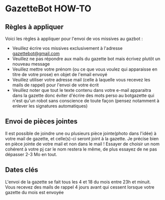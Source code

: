 # GazetteBot HOW-TO

## Règles à appliquer
Voici les règles à appliquer pour l'envoi de vos missives au gazbot :

- Veuillez écrire vos missives exclusivement à l'adresse gazettebot@gmail.com
- Veuillez ne pas répondre aux mails du gazette bot mais écrivez plutôt un nouveau message
- Veuillez mettre votre prénom (ou ce que vous voulez qui apparaisse en titre de votre prose) en objet de l'email envoyé
- Veuillez utiliser votre adresse mail (celle à laquelle vous recevez les mails de rappel) pour l'envoi de votre écrit
- Veuillez noter que tout le texte contenu dans votre e-mail apparaitra dans la gazette donc éviter d'écrire des mots perso au botgazette qui n'est qu'un robot sans conscience de toute façon (pensez notamment à enlever les signatures automatiques)

## Envoi de pièces jointes
Il est possible de joindre une ou plusieurs pièce jointe(photo dans l'idée) à votre mail de gazette, et celle(s)-ci seront joint à la gazette. 
Je précise bien en pièce jointe de votre mail et non dans le mail !
Essayer de choisir un nom cohérent à votre pj car le nom restera le même, de plus essayez de ne pas dépasser 2-3 Mo en tout.

## Dates clés
L'envoi de la gazette se fait tous les 4 et 18 du mois entre 23h et minuit. Vous recevez des mails de rappel 4 jours avant qui cessent lorsque votre gazette du mois est envoyée
